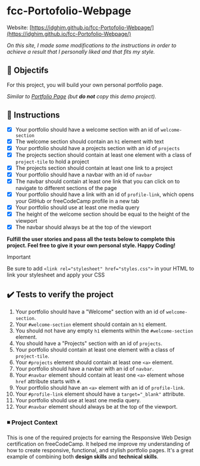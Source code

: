 # fcc-Portofolio-Webpage
Website: [https://idghim.github.io/fcc-Portofolio-Webpage/](https://idghim.github.io/fcc-Portofolio-Webpage/)

*On this site, I made some modifications to the instructions in order to achieve a result that I personally liked and that fits my style.*

## :dart: Objectifs
For this project, you will build your own personal portfolio page.

*Similar to [Portfolio Page](https://personal-portfolio.freecodecamp.rocks) (but **do not** copy this demo project).*

## :pushpin: Instructions
   - [x] Your portfolio should have a welcome section with an id of `welcome-section`
   - [x] The welcome section should contain an `h1` element with text
   - [x] Your portfolio should have a projects section with an id of `projects`
   - [x] The projects section should contain at least one element with a class of `project-tile` to hold a project
   - [x] The projects section should contain at least one link to a project
   - [x] Your portfolio should have a navbar with an id of `navbar`
   - [x] The navbar should contain at least one link that you can click on to navigate to different sections of the page
   - [x] Your portfolio should have a link with an id of `profile-link`, which opens your GitHub or freeCodeCamp profile in a new tab
   - [x] Your portfolio should use at least one media query
   - [x] The height of the welcome section should be equal to the height of the viewport
   - [x] The navbar should always be at the top of the viewport

**Fulfill the user stories and pass all the tests below to complete this project. Feel free to give it your own personal style. Happy Coding!**
>[!IMPORTANT]
>Be sure to add `<link rel="stylesheet" href="styles.css">` in your HTML to link your stylesheet and apply your CSS

## :heavy_check_mark: Tests to verify the project
1. Your portfolio should have a "Welcome" section with an id of `welcome-section`.
2. Your `#welcome-section` element should contain an `h1` element.
3. You should not have any empty `h1` elements within the `#welcome-section` element.
4. You should have a "Projects" section with an id of `projects`.
5. Your portfolio should contain at least one element with a class of `project-tile`.
6. Your `#projects` element should contain at least one `<a>` element.
7. Your portfolio should have a navbar with an id of `navbar`.
8. Your `#navbar` element should contain at least one `<a>` element whose `href` attribute starts with `#`.
9. Your portfolio should have an `<a>` element with an id of `profile-link`.
10. Your `#profile-link` element should have a `target="_blank"` attribute.
11. Your portfolio should use at least one media query.
12. Your `#navbar` element should always be at the top of the viewport.

### :black_medium_small_square: Project Context
This is one of the required projects for earning the Responsive Web Design certification on freeCodeCamp. It helped me improve my understanding of how to create responsive, functional, and stylish portfolio pages. It's a great example of combining both **design skills** and **technical skills**.
